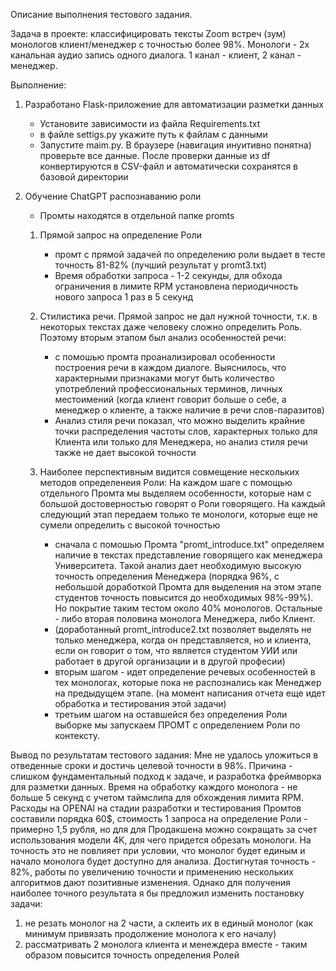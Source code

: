 Описание выполнения тестового задания.

Задача в проекте:
классифицировать тексты Zoom встреч (зум) монологов клиент/менеджер с точностью более 98%.
Монологи - 2х канальная аудио запись одного диалога. 1 канал - клиент, 2 канал - менеджер.

Выполнение:
1. Разработано Flask-приложение для автоматизации разметки данных
   - Установите зависимости из файла Requirements.txt
   - в файле settigs.py укажите путь к файлам с данными
   -  Запустите maim.py. В браузере (навигация инуитивно понятна) проверьте все данные. После проверки данные из df конвертируются в CSV-файл и автоматически сохранятся в базовой директории

2. Обучение ChatGPT распознаванию роли
   - Промты находятся в отдельной папке promts
   1. Прямой запрос на определение Роли
      - промт с прямой задачей по определению роли выдает в тесте точность 81-82% (лучший результат у promt3.txt)
      - Время обработки запроса - 1-2 секунды, для обхода ограничения в лимите RPM установлена периодичность нового запроса 1 раз в 5 секунд
   
   2. Стилистика речи.
      Прямой запрос не дал нужной точности, т.к. в некоторых текстах даже человеку сложно определить Роль. Поэтому вторым этапом был анализ особенностей речи:
      - с помошью промта проанализировал особенности построения речи в каждом диалоге. Выяснилось, что характерными признаками могут быть количество употреблений профессиональных терминов, личных местоимений (когда клиент говорит больше о себе, а менеджер о клиенте, а также наличие в речи слов-паразитов)
      - Анализ стиля речи показал, что можно выделить крайние точки распределения частоты слов, характерных только для Клиента или только для Менеджера, но анализ стиля речи также не дает высокой точности
   
   3. Наиболее перспективным видится совмещение нескольких методов определенеия Роли:
      На каждом шаге с помощью отдельного Промта мы выделяем особенности, которые нам с большой достоверностью говорят о Роли говорящего. На каждый следующий этап передаем только те монологи, которые еще не сумели определить с высокой точностью
      - сначала с помошью Промта "promt_introduce.txt" определяем наличие в текстах представление говорящего как менеджера Университета. Такой анализ дает необходимую высокую точность определения Менеджера (порядка 96%, с небольшой доработкой Промта для выделения на этом этапе студентов точность повысится до необходимых 98%-99%). Но покрытие таким тестом около 40% монологов. Остальные - либо вторая половина монолога Менеджера, либо Клиент.
      - (доработанный promt_introduce2.txt позволяет выделять не только менеджера, когда он представляется, но и клиента, если он говорит о том, что является студентом УИИ или работает в другой организации и в другой професии)
      - вторым шагом - идет определение речевых особенностей в тех монологах, которые пока не распознались как Менеджер на предыдущем этапе. (на момент написания отчета еще идет обработка и тестирования этой задачи)
      - третьим шагом на оставшейся без определения Роли выборке мы запускаем ПРОМТ с определением Роли по контексту.  

Вывод по результатам тестового задания:
Мне не удалось уложиться в отведенные сроки и достичь целевой точности в 98%. Причина - слишком фундаментальный подход к задаче, и разработка фреймворка для разметки данных.
Время на обработку каждого монолога - не больше 5 секунд с учетом таймслипа для обхождения лимита RPM. 
Расходы на OPENAI на стадии разработки и тестирования Промтов составили порядка 60$, стоимость 1 запроса на определение Роли - примерно 1,5 рубля, но для для Продакшена можно сокращать за счет использования модели 4K, для чего придется обрезать монологи. На точность это не повлияет при условии, что монолог будет единым и начало монолога будет доступно для анализа. 
Достигнутая точность - 82%, работы по увеличению точности и применению нескольких алгоритмов дают позитивные изменения.
Однако для получения наиболее точного результата я бы предложил изменить постановку задачи:
1. не резать монолог на 2 части, а склеить их в единый монолог (как минимум привязать продолжение монолога к его началу)
2. рассматривать 2 монолога клиента и менеждера вместе - таким образом повысится точность определения Ролей

